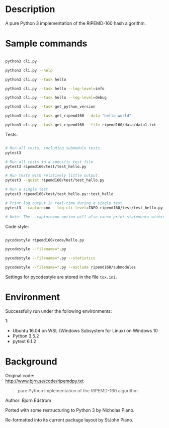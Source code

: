 # Description

A pure Python 3 implementation of the RIPEMD-160 hash algorithm.




# Sample commands


```bash

python3 cli.py

python3 cli.py --help

python3 cli.py --task hello

python3 cli.py --task hello --log-level=info

python3 cli.py --task hello --log-level=debug

python3 cli.py --task get_python_version

python3 cli.py --task get_ripemd160 --data "hello world"

python3 cli.py --task get_ripemd160 --file ripemd160/data/data1.txt

```


Tests:

```bash

# Run all tests, including submodule tests.
pytest3

# Run all tests in a specific test file
pytest3 ripemd160/test/test_hello.py

# Run tests with relatively little output
pytest3 --quiet ripemd160/test/test_hello.py

# Run a single test
pytest3 ripemd160/test/test_hello.py::test_hello

# Print log output in real-time during a single test
pytest3 --capture=no --log-cli-level=INFO ripemd160/test/test_hello.py::test_hello

# Note: The --capture=no option will also cause print statements within the test code to produce output.

```



Code style:


```bash

pycodestyle ripemd160/code/hello.py

pycodestyle --filename=*.py

pycodestyle --filename=*.py --statistics

pycodestyle --filename=*.py --exclude ripemd160/submodules

```

Settings for pycodestyle are stored in the file `tox.ini`.




# Environment

Successfully run under the following environments:

1:  
- Ubuntu 16.04 on WSL (Windows Subsystem for Linux) on Windows 10  
- Python 3.5.2  
- pytest 6.1.2  






# Background

Original code:  
http://www.bjrn.se/code/ripemdpy.txt

> pure Python implementation of the RIPEMD-160 algorithm.

Author: Bjorn Edstrom

Ported with some restructuring to Python 3 by Nicholas Piano.

Re-formatted into its current package layout by StJohn Piano.

